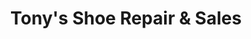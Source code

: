 ---
title: "Tony's Shoe Repair & Sales"
url: /westfield/tonys-shoe-repair-and-sales/
shop: shoes
---